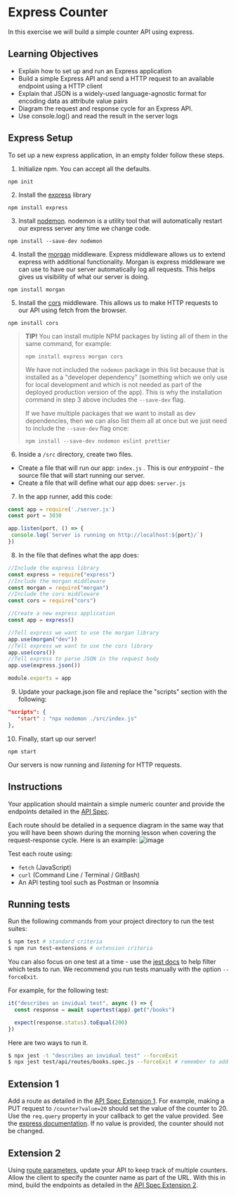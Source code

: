 # Express Counter

In this exercise we will build a simple counter API using express.

## Learning Objectives

- Explain how to set up and run an Express application
- Build a simple Express API and send a HTTP request to an available endpoint using a HTTP client
- Explain that JSON is a widely-used language-agnostic format for encoding data as attribute value pairs
- Diagram the request and response cycle for an Express API.
- Use console.log() and read the result in the server logs

## Express Setup
To set up a new express application, in an empty folder follow these steps.

1. Initialize npm. You can accept all the defaults.
```
npm init
```

2. Install the [express](https://expressjs.com/)  library
```
npm install express
```

3. Install [nodemon](https://www.npmjs.com/package/nodemon). nodemon is a utility tool that will automatically restart our express server any time we change code.
```
npm install --save-dev nodemon
```

4. Install the [morgan](https://expressjs.com/en/resources/middleware/morgan.html) middleware. Express middleware allows us to extend express with additional functionality. Morgan is express middleware we can use to have our server automatically log all requests. This helps gives us visibility of what our server is doing.
```
npm install morgan
```

5. Install the [cors](https://expressjs.com/en/resources/middleware/cors.html) middleware. This allows us to make HTTP requests to our API using fetch from the browser.
```
npm install cors
```

> **TIP!** You can install mutiple NPM packages by listing all of them in the same command, for example:
> 
> `npm install express morgan cors`
> 
> We have not included the `nodemon` package in this list because that is installed as a "developer dependency" (something which we only use for local development and which is not needed as part of the deployed production version of the app). This is why the installation command in step 3 above includes the `--save-dev` flag.
>
> If we have multiple packages that we want to install as dev dependencies, then we can also list them all at once but we just need to include the `--save-dev` flag once:
>
> `npm install --save-dev nodemon eslint prettier`

6. Inside a `/src` directory, create two files.

- Create a file that will run our app: `index.js` . This is our *entrypoint* - the source file that will start running our server.
- Create a file that will define
 what our app does: `server.js`

7. In the app runner, add this code:

```js
const app = require('./server.js')
const port = 3030

app.listen(port, () => {
 console.log(`Server is running on http://localhost:${port}/`)
})
```

8. In the file that defines what the app does:

```javascript
//Include the express library
const express = require("express")
//Include the morgan middleware
const morgan = require("morgan")
//Include the cors middleware
const cors = require("cors")

//Create a new express application
const app = express()

//Tell express we want to use the morgan library
app.use(morgan("dev"))
//Tell express we want to use the cors library
app.use(cors())
//Tell express to parse JSON in the request body
app.use(express.json())

module.exports = app
```

9. Update your package.json file and replace the "scripts" section with the following:

```json
"scripts": {
   "start" : "npx nodemon ./src/index.js"
},
```

10. Finally, start up our server!
```
npm start
```

Our servers is now running and *listening* for HTTP requests.

## Instructions

Your application should maintain a simple numeric counter and provide the endpoints detailed in the [API Spec](https://boolean-uk.github.io/api-express-counter/).

Each route should be detailed in a sequence diagram in the same way that you will have been shown during the morning lesson when covering the request-response cycle. Here is an example:
![image](https://github.com/boolean-uk/api-express-counter/assets/16806557/4b23b5b4-189a-4dc4-83ef-c700b855005f)

Test each route using:
- `fetch` (JavaScript)
- `curl` (Command Line / Terminal / GitBash)
- An API testing tool such as Postman or Insomnia

## Running tests

Run the following commands from your project directory to run the test suites:
```sh
$ npm test # standard criteria
$ npm run test-extensions # extension criteria
```

You can also focus on one test at a time - use the [jest docs](https://jestjs.io/docs/cli) to help filter which tests to run. We recommend you run tests manually with the option `--forceExit`.

For example, for the following test:
```js
it("describes an invidual test", async () => {
  const response = await supertest(app).get("/books")

  expect(response.status).toEqual(200)
})
```

Here are two ways to run it.
```sh
$ npx jest -t "describes an invidual test" --forceExit
$ npx jest test/api/routes/books.spec.js --forceExit # remember to add the 'f' before it()
```

## Extension 1
Add a route as detailed in the [API Spec Extension 1](https://boolean-uk.github.io/api-express-counter/#tag/extension-1). For example, making a PUT request to `/counter?value=20` should set the value of the counter to 20. Use the `req.query` property in your callback to get the value provided. See the [express documentation](https://expressjs.com/en/api.html#req.query). If no value is provided, the counter should not be changed.

## Extension 2
Using [route parameters](https://expressjs.com/en/guide/routing.html), update your API to keep track of multiple counters. Allow the client to specify the counter name as part of the URL. With this in mind, build the endpoints as detailed in the [API Spec Extension 2](https://boolean-uk.github.io/api-express-counter/#tag/extension-2).

